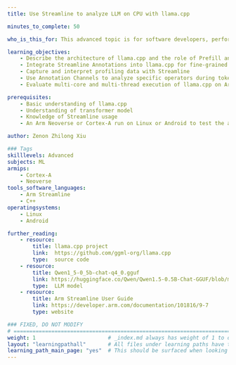 ```yaml
---
title: Use Streamline to analyze LLM on CPU with llama.cpp

minutes_to_complete: 50

who_is_this_for: This advanced topic is for software developers, performance engineers, and AI practitioners who want to run llama.cpp on Arm-based CPUs, learn how to use Arm Streamline to capture and analyze performance data, understand how LLM inference behaves at the Prefill and Decode stages.

learning_objectives:
    - Describe the architecture of llama.cpp and the role of Prefill and Decode stages
    - Integrate Streamline Annotations into llama.cpp for fine-grained performance insights
    - Capture and interpret profiling data with Streamline
    - Use Annotation Channels to analyze specific operators during token generation
    - Evaluate multi-core and multi-thread execution of llama.cpp on Arm CPUs

prerequisites:
    - Basic understanding of llama.cpp
    - Understanding of transformer model
    - Knowledge of Streamline usage
    - An Arm Neoverse or Cortex-A run on Linux or Android to test the application

author: Zenon Zhilong Xiu

### Tags
skilllevels: Advanced
subjects: ML
armips:
    - Cortex-A
    - Neoverse
tools_software_languages:
    - Arm Streamline
    - C++
operatingsystems:
    - Linux
    - Android

further_reading:
    - resource:
        title: llama.cpp project
        link:  https://github.com/ggml-org/llama.cpp
        type:  source code
    - resource:
        title: Qwen1_5-0_5b-chat-q4_0.gguf 
        link: https://huggingface.co/Qwen/Qwen1.5-0.5B-Chat-GGUF/blob/main/qwen1_5-0_5b-chat-q4_0.gguf 
        type:  LLM model
    - resource:
        title: Arm Streamline User Guide 
        link: https://developer.arm.com/documentation/101816/9-7
        type: website

### FIXED, DO NOT MODIFY
# ================================================================================
weight: 1                       # _index.md always has weight of 1 to order correctly
layout: "learningpathall"       # All files under learning paths have this same wrapper
learning_path_main_page: "yes"  # This should be surfaced when looking for related content. Only set for _index.md of learning path content.
---
```

